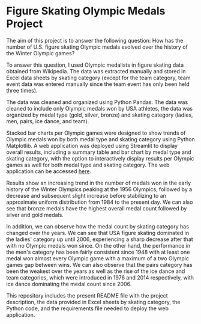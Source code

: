 # Figure Skating Olympic Medals Project

The aim of this project is to answer the following question: How has the number of U.S. figure skating Olympic medals evolved over the history of the Winter Olympic games?

To answer this question, I used Olympic medalists in figure skating data obtained from Wikipedia. The data was extracted manually and stored in Excel data sheets by skating category (except for the team category, team event data was entered manually since the team event has only been held three times).

The data was cleaned and organized using Python Pandas. The data was cleaned to include only Olympic medals won by USA athletes, the data was organized by medal type (gold, silver, bronze) and skating category (ladies, men, pairs, ice dance, and team). 

Stacked bar charts per Olympic games were designed to show trends of Olympic medals won by both medal type and skating category using Python Matplotlib. A web application was deployed using Streamlit to display overall results, including a summary table and bar chart by medal type and skating category, with the option to interactively display results per Olympic games as well for both medal type and skating category. The web application can be accessed [here](https://preina1-figure-skating-data-project-figskatapp-cq5q8t.streamlit.app/).

Results show an increasing trend in the number of medals won in the early history of the Winter Olympics peaking at the 1956 Olympics, followed by a decrease and subsequent slight increase before stabilizing to an approximate uniform distribution from 1984 to the present day. We can also see that bronze medals have the highest overall medal count followed by silver and gold medals. 

In addition, we can observe how the medal count by skating category has changed over the years. We can see that USA figure skating dominated in the ladies' category up until 2006, experiencing a sharp decrease after that with no Olympic medals won since. On the other hand, the performance in the men's category has been fairly consistent since 1948 with at least one medal won almost every Olympic game with a maximum of a two Olympic games gap between wins. We can also observe that the pairs category has been the weakest over the years as well as the rise of the ice dance and team categories, which were introduced in 1976 and 2014 respectively, with ice dance dominating the medal count since 2006.  

This repository includes the present README file with the project description, the data provided in Excel sheets by skating category, the Python code, and the requirements file needed to deploy the web application.
